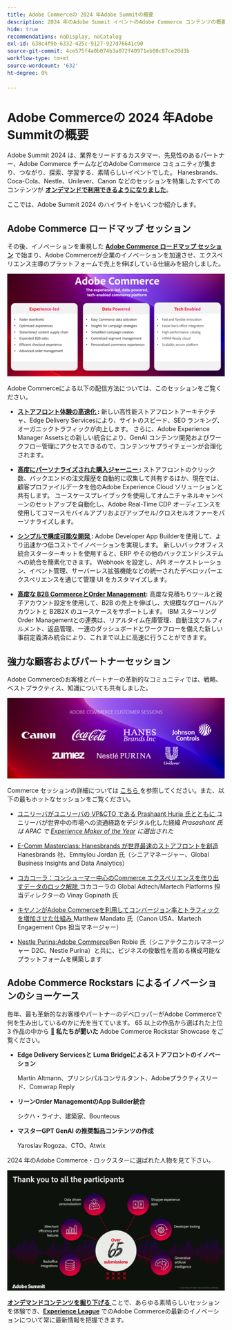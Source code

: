 ```yaml
---
title: Adobe Commerceの 2024 年Adobe Summitの概要
description: 2024 年のAdobe Summit イベントのAdobe Commerce コンテンツの概要を確認します。
hide: true
recommendations: noDisplay, noCatalog
exl-id: 638c4f9b-6332-425c-9127-927d76641c90
source-git-commit: 4ce575f4a0b074b3a072f40971eb00c87ce28d3b
workflow-type: tm+mt
source-wordcount: '632'
ht-degree: 0%

---
```


# Adobe Commerceの 2024 年Adobe Summitの概要

Adobe Summit 2024 は、業界をリードするカスタマー、先見性のあるパートナー、Adobe Commerce チームなどのAdobe Commerce コミュニティが集まり、つながり、探索、学習する、素晴らしいイベントでした。 Hanesbrands、Coca-Cola、Nestle、Unilever、Canon などのセッションを特集したすべてのコンテンツが [**オンデマンドで利用できるようになりました**](https://business.adobe.com/summit/2024/sessions.html?Track=Commerce)。

ここでは、Adobe Summit 2024 のハイライトをいくつか紹介します。

## Adobe Commerce ロードマップ セッション

その後、イノベーションを重視した [**Adobe Commerce ロードマップ セッション**](https://business.adobe.com/summit/2024/sessions/adobe-commerce-2024-product-roadmap-review-s432.html) で始まり、Adobe Commerceが企業のイノベーションを加速させ、エクスペリエンス主導のプラットフォームで売上を伸ばしている仕組みを紹介しました。

![ コンピューターのスクリーンショット ](../../assets/events/image1.png)

Adobe Commerceによる以下の配信方法については、このセッションをご覧ください。

- **[ストアフロント体験の高速化 ](https://experienceleague.adobe.com/developer/commerce/storefront/?lang=ja):** 新しい高性能ストアフロントアーキテクチャ、Edge Delivery Servicesにより、サイトのスピード、SEO ランキング、オーガニックトラフィックが向上します。 さらに、Adobe Experience Manager Assetsとの新しい統合により、GenAI コンテンツ開発およびワークフロー管理にアクセスできるので、コンテンツサプライチェーンが合理化されます。

- **[高度にパーソナライズされた購入ジャーニー ](https://experienceleague.adobe.com/ja/docs/commerce-admin/customers/customers-menu/personalize-scale):** ストアフロントのクリック数、バックエンドの注文履歴を自動的に収集して共有するほか、現在では、顧客プロファイルデータを他のAdobe Experience Cloud ソリューションと共有します。 ユースケースプレイブックを使用してオムニチャネルキャンペーンのセットアップを自動化し、Adobe Real-Time CDP オーディエンスを使用してコマースモバイルアプリおよびアップセル/クロスセルオファーをパーソナライズします。

- **[シンプルで構成可能な開発 ](https://developer.adobe.com/commerce/extensibility/app-development/learning-path/):** Adobe Developer App Builderを使用して、より迅速かつ低コストでイノベーションを実現します。 新しいバックオフィス統合スターターキットを使用すると、ERP やその他のバックエンドシステムへの統合を簡素化できます。 Webhook を設定し、API オーケストレーション、イベント管理、サーバーレス拡張機能などの統一されたデベロッパーエクスペリエンスを通じて管理 UI をカスタマイズします。

- **[高度な B2B CommerceとOrder Management](https://experienceleague.adobe.com/ja/docs/commerce-admin/b2b/introduction):** 高度な見積もりツールと親子アカウント設定を使用して、B2B の売上を伸ばし、大規模なグローバルアカウントと B2B2X のユースケースをサポートします。 IBM スターリング Order Managementとの連携は、リアルタイム在庫管理、自動注文フルフィルメント、返品管理、一連のダッシュボードとワークフローを備えた新しい事前定義済み統合により、これまで以上に高速に行うことができます。

## 強力な顧客およびパートナーセッション

Adobe Commerceのお客様とパートナーの革新的なコミュニティでは、戦略、ベストプラクティス、知識についても共有しました。

![ 紫色の背景にロゴのグループ ](../../assets/events/image2.png)

Commerce セッションの詳細については [ こちら ](https://business.adobe.com/summit/2024/sessions.html?Track=Commerce) を参照してください。また、以下の最もホットなセッションをご覧ください。

- [ ユニリーバがユニリーバの VP&amp;CTO である Prashaant Huria 氏とともに ](https://business.adobe.com/summit/2024/sessions/how-unilever-digitized-its-distributive-trade-rout-s430.html) ユニリーバが世界中の市場への流通経路をデジタル化した経緯 *Prasashant 氏は APAC で [Experience Maker of the Year](https://www.adobeexperienceawards.com/stories2024) に選出された*

- [E-Comm Masterclass: Hanesbrands が世界最速のストアフロントを創造 ](https://business.adobe.com/summit/2024/sessions/ecomm-masterclass-hanesbrands-creates-the-worlds-f-s435.html)Hanesbrands 社、Emmylou Jordan 氏（シニアマネージャー、Global Business Insights and Data Analytics）

- [ コカコーラ：コンシューマー中心のCommerce エクスペリエンスを作り出すデータのロック解除 ](https://business.adobe.com/summit/2024/sessions/cocacola-unlocking-data-to-create-consumercentric-s434.html) コカコーラの Global Adtech/Martech Platforms 担当ディレクターの Vinay Gopinath 氏

- [ キヤノンがAdobe Commerceを利用してコンバージョン率とトラフィックを増加させた仕組み ](https://business.adobe.com/summit/2024/sessions/how-canon-increased-conversion-rates-and-traffic-u-s438.html) Matthew Mandato 氏（Canon USA、Martech Engagement Ops 担当マネージャー）

- [Nestle Purina:Adobe Commerce](https://business.adobe.com/summit/2024/sessions/purina-takes-composable-commerce-approach-to-boost-s437.html)Ben Robie 氏（シニアテクニカルマネージャー D2C、Nestle Purina）と共に、ビジネスの俊敏性を高める構成可能なプラットフォームを構築します

## Adobe Commerce Rockstars によるイノベーションのショーケース

毎年、最も革新的なお客様やパートナーのデベロッパーがAdobe Commerceで何を生み出しているのかに光を当てています。 65 以上の作品から選ばれた上位 3 作品の中から **[&#128279;](https://business.adobe.com/summit/2024/sessions/adobe-commerce-rockstar-showcase-s431.html) 私たちが聞いた** Adobe Commerce Rockstar Showcase をご覧ください。

- **Edge Delivery Servicesと Luma Bridgeによるストアフロントのイノベーション**

  Martin Altmann、プリンシパルコンサルタント、Adobeプラクティスリード、Comwrap Reply

- **リーンOrder ManagementのApp Builder統合**

  シクハ・ライナ、建築家、Bounteous

- **マスターGPT GenAI の推奨製品コンテンツの作成**

  Yaroslav Rogoza、CTO、Atwix

2024 年のAdobe Commerce・ロックスターに選ばれた人物を見て下さい。

![ 白いテキストとアイコンを含む黒い背景のスクリーンショット ](../../assets/events/image3.png)

**[オンデマンドコンテンツを掘り下げる ](https://business.adobe.com/summit/2024/sessions.html?Track=Commerce)** ことで、あらゆる素晴らしいセッションを体験でき、[**Experience League**](https://experienceleague.adobe.com/ja/docs/commerce-admin/start/about) でのAdobe Commerceの最新のイノベーションについて常に最新情報を把握できます。
